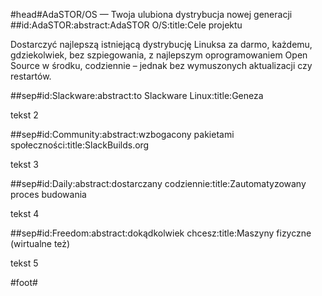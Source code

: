 #head#AdaSTOR/OS &mdash; Twoja ulubiona dystrybucja nowej generacji
##id:AdaSTOR:abstract:AdaSTOR O/S:title:Cele projektu

Dostarczyć najlepszą istniejącą dystrybucję Linuksa za darmo, każdemu,
gdziekolwiek, bez szpiegowania, z&nbsp;najlepszym oprogramowaniem Open Source
w&nbsp;środku, codziennie &ndash; jednak bez wymuszonych aktualizacji czy
restartów.

##sep#id:Slackware:abstract:to Slackware Linux:title:Geneza

tekst 2

##sep#id:Community:abstract:wzbogacony pakietami społeczności:title:SlackBuilds.org

tekst 3

##sep#id:Daily:abstract:dostarczany codziennie:title:Zautomatyzowany proces budowania

tekst 4

##sep#id:Freedom:abstract:dokądkolwiek chcesz:title:Maszyny fizyczne (wirtualne też)

tekst 5

#foot#
